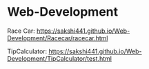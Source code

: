 # Web-Development

Race Car: https://sakshi441.github.io/Web-Development/Racecar/racecar.html

TipCalculator: https://sakshi441.github.io/Web-Development/TipCalculator/test.html
